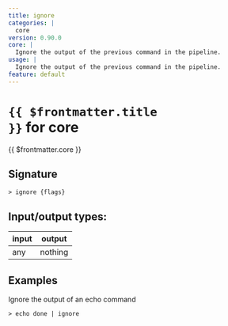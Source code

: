 ```yaml
---
title: ignore
categories: |
  core
version: 0.90.0
core: |
  Ignore the output of the previous command in the pipeline.
usage: |
  Ignore the output of the previous command in the pipeline.
feature: default
---
```


<!-- This file is automatically generated. Please edit the command in https://github.com/nushell/nushell instead. -->

# <code>{{ $frontmatter.title }}</code> for core

<div class='command-title'>{{ $frontmatter.core }}</div>

## Signature

`> ignore {flags} `

## Input/output types:

| input | output  |
| ----- | ------- |
| any   | nothing |

## Examples

Ignore the output of an echo command

```nushell
> echo done | ignore

```
